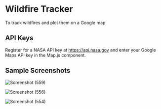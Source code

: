 # Wildfire Tracker

To track wildfires and plot them on a Google map

## API Keys

Register for a NASA API key at https://api.nasa.gov and enter your Google Maps API key in the Map.js component.

## Sample Screenshots


![Screenshot (559)](https://github.com/user-attachments/assets/82be03b4-7964-4fd4-ba85-04678c34af8f)

![Screenshot (556)](https://github.com/user-attachments/assets/02115ef8-b3b9-40ab-84ee-2d47b9934a1f)

![Screenshot (554)](https://github.com/user-attachments/assets/5289358d-0219-4326-9c06-9fc11adaff30)

